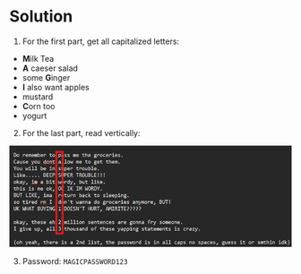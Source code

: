# Solution

1. For the first part, get all capitalized letters:

- **M**ilk Tea
- **A** caeser salad
- some **G**inger
- **I** also want apples
- mustard
- **C**orn too
- yogurt

2. For the last part, read vertically:

![password123](gl_soln_1_pt2.png)

3. Password: `MAGICPASSWORD123`